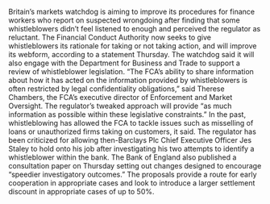 Britain’s markets watchdog is aiming to improve its procedures for finance workers who report on suspected wrongdoing after finding that some whistleblowers didn’t feel listened to enough and perceived the regulator as reluctant.
The Financial Conduct Authority now seeks to give whistleblowers its rationale for taking or not taking action, and will improve its webform, according to a statement Thursday. The watchdog said it will also engage with the Department for Business and Trade to support a review of whistleblower legislation.
“The FCA’s ability to share information about how it has acted on the information provided by whistleblowers is often restricted by legal confidentiality obligations,” said Therese Chambers, the FCA’s executive director of Enforcement and Market Oversight. The regulator’s tweaked approach will provide “as much information as possible within these legislative constraints.”
In the past, whistleblowing has allowed the FCA to tackle issues such as misselling of loans or unauthorized firms taking on customers, it said. The regulator has been criticized for allowing then-Barclays Plc Chief Executive Officer Jes Staley to hold onto his job after investigating his two attempts to identify a whistleblower within the bank.
The Bank of England also published a consultation paper on Thursday setting out changes designed to encourage “speedier investigatory outcomes.” The proposals provide a route for early cooperation in appropriate cases and look to introduce a larger settlement discount in appropriate cases of up to 50%.